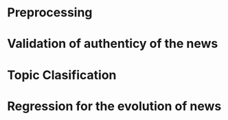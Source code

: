 # Preprocessing

# Validation of authenticy of the news

# Topic Clasification

# Regression for the evolution of news

